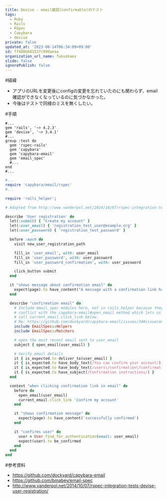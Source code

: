 ```yaml
---
title: Devise - email確認(confirmable)のテスト
tags:
  - Ruby
  - Rails
  - RSpec
  - Capybara
  - devise
private: false
updated_at: '2023-08-14T06:34:09+09:00'
id: ff480b681537c99daeaa
organization_url_name: fukuokaex
slide: false
ignorePublish: false
---
```

#経緯

- アプリのURLを変更後にconfigの変更を忘れていたのにも関わらず、email確認ができなくなっているのに気づかなかった。
- 今後はテストで同様のミスを無くしたい。

#手順

```rb:Gemfile
#...
gem 'rails', '~> 4.2.3'
gem 'devise', '~> 3.4.1'
#...
group :test do
  gem 'rspec-rails'
  gem 'capybara'
  gem 'capybara-email'
  gem 'email_spec'
  #...
end
#...
```

```rb:/spec/rails_helper.rb
#...
require 'capybara/email/rspec'
#...
```

```rb:/spec/features/user_registration_spec.rb
require 'rails_helper';

# Adopted from http://www.vanderpol.net/2014/10/07/rspec-integration-tests-devise-user-registration/

describe 'User registration' do
  let(:submit) { "Create my account" }
  let(:user_email) { 'registration_test_user@example.org' }
  let(:user_password) { 'registration_test_password' }

  before :each do
    visit new_user_registration_path

    fill_in 'user_email', with: user_email
    fill_in 'user_password', with: user_password
    fill_in 'user_password_confirmation', with: user_password

    click_button submit
  end

  it "shows message about confirmation email" do
    expect(page).to have_content("A message with a confirmation link has been sent to your email address.")
  end

  describe "confirmation email" do
    # Include email_spec modules here, not in rails_helper because they
    # conflict with the capybara-email#open_email method which lets us
    # call current_email.click_link below.
    # Re: https://github.com/dockyard/capybara-email/issues/34#issuecomment-49528389
    include EmailSpec::Helpers
    include EmailSpec::Matchers

    # open the most recent email sent to user_email
    subject { open_email(user_email) }

    # Verify email details
    it { is_expected.to deliver_to(user_email) }
    it { is_expected.to have_body_text(/You can confirm your account/) }
    it { is_expected.to have_body_text(/users\/confirmation\?confirmation/) }
    it { is_expected.to have_subject(/Confirmation instructions/) }
  end

  context "when clicking confirmation link in email" do
    before do
      open_email(user_email)
      current_email.click_link 'Confirm my account'
    end

    it "shows confirmation message" do
      expect(page).to have_content('successfully confirmed')
    end

    it "confirms user" do
      user = User.find_for_authentication(email: user_email)
      expect(user).to be_confirmed
    end
  end
end
```

#参考資料

- https://github.com/dockyard/capybara-email
- https://github.com/bmabey/email-spec
- http://www.vanderpol.net/2014/10/07/rspec-integration-tests-devise-user-registration/
